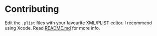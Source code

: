 Contributing
============

Edit the `.plist` files with your favourite XML/PLIST editor. I recommend using Xcode. Read [README.md] for more info.

[README.md]: README.md
